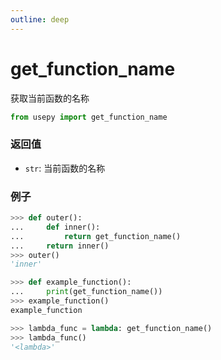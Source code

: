 ```yaml
---
outline: deep
---
```


# get_function_name
获取当前函数的名称

```python
from usepy import get_function_name
```

### 返回值

- `str`: 当前函数的名称

### 例子

```python
>>> def outer():
...     def inner():
...         return get_function_name()
...     return inner()
>>> outer()
'inner'

>>> def example_function():
...     print(get_function_name())
>>> example_function()
example_function

>>> lambda_func = lambda: get_function_name()
>>> lambda_func()
'<lambda>'
